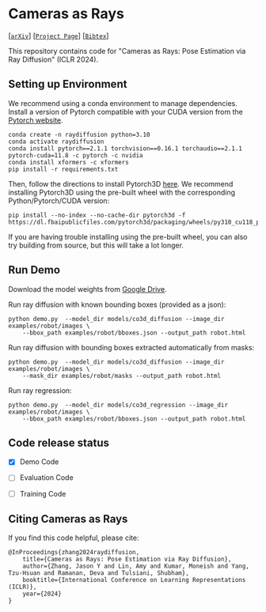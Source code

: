 # Cameras as Rays

[[`arXiv`](https://arxiv.org/abs/2402.14817)]
[[`Project Page`](https://jasonyzhang.com/RayDiffusion/)]
[[`Bibtex`](#citing-cameras-as-rays)]


This repository contains code for "Cameras as Rays: Pose Estimation via Ray Diffusion" (ICLR 2024).

## Setting up Environment

We recommend using a conda environment to manage dependencies. Install a version of
Pytorch compatible with your CUDA version from the [Pytorch website](https://pytorch.org/get-started/locally/).

```
conda create -n raydiffusion python=3.10
conda activate raydiffusion
conda install pytorch==2.1.1 torchvision==0.16.1 torchaudio==2.1.1 pytorch-cuda=11.8 -c pytorch -c nvidia
conda install xformers -c xformers
pip install -r requirements.txt
```

Then, follow the directions to install Pytorch3D [here](https://github.com/facebookresearch/pytorch3d/blob/main/INSTALL.md).
We recommend installing Pytorch3D using the pre-built wheel with the corresponding Python/Pytorch/CUDA version:
```
pip install --no-index --no-cache-dir pytorch3d -f https://dl.fbaipublicfiles.com/pytorch3d/packaging/wheels/py310_cu118_pyt211/download.html
```
If you are having trouble installing using the pre-built wheel, you can also try building from source, but this will take a lot longer.

## Run Demo

Download the model weights from [Google Drive](https://drive.google.com/file/d/1anIKsm66zmDiFuo8Nmm1HupcitM6NY7e/view?usp=drive_link).

Run ray diffusion with known bounding boxes (provided as a json):
```
python demo.py  --model_dir models/co3d_diffusion --image_dir examples/robot/images \
    --bbox_path examples/robot/bboxes.json --output_path robot.html
```

Run ray diffusion with bounding boxes extracted automatically from masks:
```
python demo.py  --model_dir models/co3d_diffusion --image_dir examples/robot/images \
    --mask_dir examples/robot/masks --output_path robot.html
```

Run ray regression:
```
python demo.py  --model_dir models/co3d_regression --image_dir examples/robot/images \
    --bbox_path examples/robot/bboxes.json --output_path robot.html
```

## Code release status
- [x] Demo Code
- [ ] Evaluation Code
- [ ] Training Code


## Citing Cameras as Rays

If you find this code helpful, please cite:

```
@InProceedings{zhang2024raydiffusion,
    title={Cameras as Rays: Pose Estimation via Ray Diffusion},
    author={Zhang, Jason Y and Lin, Amy and Kumar, Moneish and Yang, Tzu-Hsuan and Ramanan, Deva and Tulsiani, Shubham},
    booktitle={International Conference on Learning Representations (ICLR)},
    year={2024}
}
```
